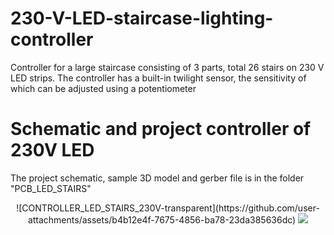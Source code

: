 # 230-V-LED-staircase-lighting-controller
Controller for a large staircase consisting of 3 parts, total 26 stairs on 230 V LED strips. The controller has a built-in twilight sensor, the sensitivity of which can be adjusted using a potentiometer 
# Schematic and project controller of 230V LED
The project schematic, sample 3D model and gerber file is in the folder "PCB_LED_STAIRS"
<p align="center">
  ![CONTROLLER_LED_STAIRS_230V-transparent](https://github.com/user-attachments/assets/b4b12e4f-7675-4856-ba78-23da385636dc)

  <img src="https://github.com/user-attachments/assets/b4b12e4f-7675-4856-ba78-23da385636dc">
</p>
